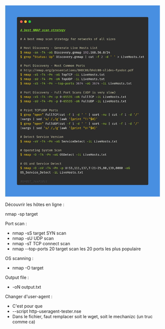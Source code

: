 ![nmap_path_scan.jpg](https://github.com/PavelSmerdiakov/Security-Notes/blob/main/nmap_path_scan.jpg)

Découvrir les hôtes en ligne :

nmap -sp target

Port scan :

- nmap -sS target SYN scan
- nmap -sU UDP scan
- nmap -sT TCP connect scan
- nmap --top-ports 20 target scan les 20 ports les plus populaire

OS scanning :

- nmap -O target

Output file :

- -oN output.txt

Changer d'user-agent :
- C'est pour que 
- --script http-useragent-tester.nse
- Dans le fichier, faut remplacer soit le wget, soit le mechanizc (un truc comme ca)
